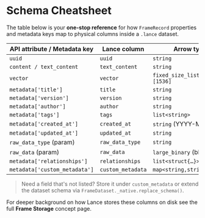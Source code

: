 # Schema Cheatsheet

The table below is your **one-stop reference** for how `FrameRecord` properties and metadata keys map to physical columns inside a `.lance` dataset.

| API attribute / Metadata key | Lance column | Arrow type |
|------------------------------|--------------|------------|
| `uuid`                       | `uuid`       | `string`   |
| `content / text_content`     | `text_content` | `string` |
| `vector`                     | `vector`     | `fixed_size_list<float32>[1536]` |
| `metadata['title']`          | `title`      | `string` |
| `metadata['version']`        | `version`    | `string` |
| `metadata['author']`         | `author`     | `string` |
| `metadata['tags']`           | `tags`       | `list<string>` |
| `metadata['created_at']`     | `created_at` | `string` (YYYY-MM-DD) |
| `metadata['updated_at']`     | `updated_at` | `string` |
| `raw_data_type` (param)      | `raw_data_type` | `string` |
| `raw_data` (param)           | `raw_data`   | `large_binary` (blob) |
| `metadata['relationships']`  | `relationships` | `list<struct{…}>` |
| `metadata['custom_metadata']`| `custom_metadata` | `map<string,string>` |

> Need a field that's not listed?  Store it under `custom_metadata` or extend the dataset schema via `FrameDataset._native.replace_schema()`.

For deeper background on how Lance stores these columns on disk see the full **Frame Storage** concept page.
